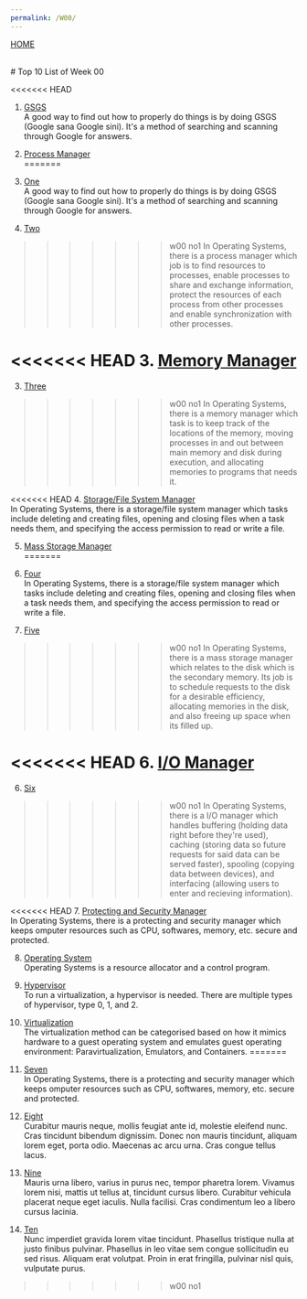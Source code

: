 ```yaml
---
permalink: /W00/
---
```

[HOME](../)

<br>
# Top 10 List of Week 00

<<<<<<< HEAD
1. [GSGS](https://en.wikipedia.org/wiki/Google)<br>
A good way to find out how to properly do things is by doing GSGS (Google sana Google sini). It's a method of
searching and scanning through Google for answers.

2. [Process Manager](https://en.wikipedia.org/wiki/Process_management_(computing))<br>
=======
1. [One](https://en.wikipedia.org/wiki/Google)<br>
A good way to find out how to properly do things is by doing GSGS (Google sana Google sini). It's a method of
searching and scanning through Google for answers.

2. [Two](https://en.wikipedia.org/wiki/Process_management_(computing))<br>
>>>>>>> w00 no1
In Operating Systems, there is a process manager which job is to find resources to processes, enable
processes to share and exchange information, protect the resources of each process from other processes and
enable synchronization with other processes.

<<<<<<< HEAD
3. [Memory Manager](https://en.wikipedia.org/wiki/Memory_management)<br>
=======
3. [Three](https://en.wikipedia.org/wiki/Memory_management)<br>
>>>>>>> w00 no1
In Operating Systems, there is a memory manager which task is to keep track of the locations of the memory,
moving processes in and out between main memory and disk during execution, and allocating memories to programs
that needs it.

<<<<<<< HEAD
4. [Storage/File System Manager](https://en.wikipedia.org/wiki/Document_management_system)<br>
In Operating Systems, there is a storage/file system manager which tasks include deleting and creating files,
opening and closing files when a task needs them, and specifying the access permission to read or write a file.

5. [Mass Storage Manager](https://en.wikipedia.org/wiki/Storage_Resource_Manager)<br>
=======
4. [Four](https://en.wikipedia.org/wiki/Document_management_system)<br>
In Operating Systems, there is a storage/file system manager which tasks include deleting and creating files,
opening and closing files when a task needs them, and specifying the access permission to read or write a file.

5. [Five](https://en.wikipedia.org/wiki/Storage_Resource_Manager)<br>
>>>>>>> w00 no1
In Operating Systems, there is a mass storage manager which relates to the disk which is the secondary memory.
Its job is to schedule requests to the disk for a desirable efficiency, allocating memories in the disk, and also
freeing up space when its filled up.

<<<<<<< HEAD
6. [I/O Manager](https://en.wikipedia.org/wiki/I/O_request_packet)<br>
=======
6. [Six](https://en.wikipedia.org/wiki/I/O_request_packet)<br>
>>>>>>> w00 no1
In Operating Systems, there is a I/O manager which handles buffering (holding data right before they're used),
caching (storing data so future requests for said data can be served faster), spooling (copying data between
devices), and interfacing (allowing users to enter and recieving information).

<<<<<<< HEAD
7. [Protecting and Security Manager](https://en.wikipedia.org/wiki/Security_management)<br>
In Operating Systems, there is a protecting and security manager which keeps omputer resources such as CPU,
softwares, memory, etc. secure and protected.

8. [Operating System](https://en.wikipedia.org/wiki/Operating_system)<br>
Operating Systems is a resource allocator and a control program. 

9. [Hypervisor](https://en.wikipedia.org/wiki/Hypervisor)<br>
To run a virtualization, a hypervisor is needed. There are multiple types of hypervisor, type 0, 1, and 2.

10. [Virtualization](https://en.wikipedia.org/wiki/10)<br>
The virtualization method can be categorised based on how it mimics hardware to a guest operating system and
emulates guest operating environment: Paravirtualization, Emulators, and Containers.
=======
7. [Seven](https://en.wikipedia.org/wiki/Security_management)<br>
In Operating Systems, there is a protecting and security manager which keeps omputer resources such as CPU,
softwares, memory, etc. secure and protected.

8. [Eight](https://en.wikipedia.org/wiki/8)<br>
Curabitur mauris neque, mollis feugiat ante id, molestie eleifend nunc.
Cras tincidunt bibendum dignissim.
Donec non mauris tincidunt, aliquam lorem eget, porta odio.
Maecenas ac arcu urna.
Cras congue tellus lacus.

9. [Nine](https://en.wikipedia.org/wiki/9)<br>
Mauris urna libero, varius in purus nec, tempor pharetra lorem.
Vivamus lorem nisi, mattis ut tellus at, tincidunt cursus libero.
Curabitur vehicula placerat neque eget iaculis.
Nulla facilisi.
Cras condimentum leo a libero cursus lacinia.

10. [Ten](https://en.wikipedia.org/wiki/10)<br>
Nunc imperdiet gravida lorem vitae tincidunt. 
Phasellus tristique nulla at justo finibus pulvinar.
Phasellus in leo vitae sem congue sollicitudin eu sed risus.
Aliquam erat volutpat.
Proin in erat fringilla, pulvinar nisl quis, vulputate purus.
>>>>>>> w00 no1
